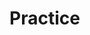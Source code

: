 # Practice

<!-- In this exercise, we are predicting house prices based on the number of bedrooms. Then we'll evaluate the model performance using the metrics we've discussed in the lesson. Use the link below to navigate to `google colab` where you'll find more information about the exercise

**[House price prediction evaluation](https://colab.research.google.com/drive/1iRzlsv23dNJvlGc6FEQDqoSfWR23FlUN?usp=sharing)** -->
